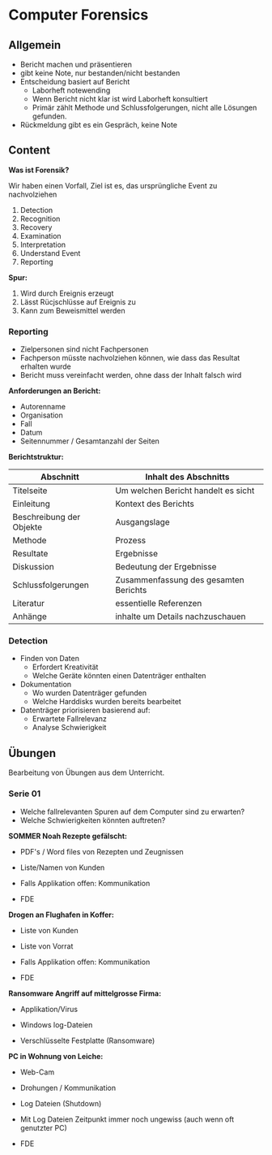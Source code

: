 # Computer Forensics

## Allgemein

- Bericht machen und präsentieren
- gibt keine Note, nur bestanden/nicht bestanden 
- Entscheidung basiert auf Bericht
    - Laborheft notewending
    - Wenn Bericht nicht klar ist wird Laborheft konsultiert
    - Primär zählt Methode und Schlussfolgerungen, nicht alle Lösungen gefunden.
- Rückmeldung gibt es ein Gespräch, keine Note



## Content

**Was ist Forensik?**

Wir haben einen Vorfall, Ziel ist es, das ursprüngliche Event zu nachvolziehen

1. Detection
2. Recognition
3. Recovery
4. Examination
5. Interpretation
6. Understand Event
7. Reporting


**Spur:**

1. Wird durch Ereignis erzeugt
2. Lässt Rücjschlüsse auf Ereignis zu 
3. Kann zum Beweismittel werden


### Reporting

- Zielpersonen sind nicht Fachpersonen 
- Fachperson müsste nachvolziehen können, wie dass das Resultat erhalten wurde 
- Bericht muss vereinfacht werden, ohne dass der Inhalt falsch wird


**Anforderungen an Bericht:** 

- Autorenname
- Organisation
- Fall
- Datum
- Seitennummer / Gesamtanzahl der Seiten 


**Berichtstruktur:** 

| Abschnitt                | Inhalt des Abschnitts                 |
|--------------------------|---------------------------------------|
| Titelseite               | Um welchen Bericht handelt es sicht   |
| Einleitung               | Kontext des Berichts                  |
| Beschreibung der Objekte | Ausgangslage                          |
| Methode                  | Prozess                               |
| Resultate                | Ergebnisse                            |
| Diskussion               | Bedeutung der Ergebnisse              |
| Schlussfolgerungen       | Zusammenfassung des gesamten Berichts |
| Literatur                | essentielle Referenzen                |
| Anhänge                  | inhalte um Details nachzuschauen      |


### Detection 

- Finden von Daten
    - Erfordert Kreativität 
    - Welche Geräte könnten einen Datenträger enthalten
- Dokumentation
    - Wo wurden Datenträger gefunden 
    - Welche Harddisks wurden bereits bearbeitet
- Datenträger priorisieren basierend auf: 
    - Erwartete Fallrelevanz
    - Analyse Schwierigkeit


## Übungen

Bearbeitung von Übungen aus dem Unterricht.


### Serie 01

- Welche fallrelevanten Spuren auf dem Computer sind zu erwarten?
- Welche Schwierigkeiten könnten auftreten?


**SOMMER Noah Rezepte gefälscht:** 

- PDF's / Word files von Rezepten und Zeugnissen
- Liste/Namen von Kunden
- Falls Applikation offen: Kommunikation

- FDE 


**Drogen an Flughafen in Koffer:** 

- Liste von Kunden 
- Liste von Vorrat
- Falls Applikation offen: Kommunikation

- FDE


**Ransomware Angriff auf mittelgrosse Firma:** 

- Applikation/Virus 
- Windows log-Dateien 

- Verschlüsselte Festplatte (Ransomware)


**PC in Wohnung von Leiche:** 

- Web-Cam 
- Drohungen / Kommunikation 
- Log Dateien (Shutdown)

- Mit Log Dateien Zeitpunkt immer noch ungewiss (auch wenn oft genutzter PC)
- FDE 



